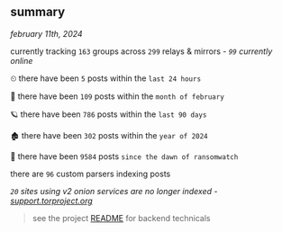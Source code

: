 
## summary
_february 11th, 2024_

currently tracking `163` groups across `299` relays & mirrors - _`99` currently online_

⏲ there have been `5` posts within the `last 24 hours`

🦈 there have been `109` posts within the `month of february`

🪐 there have been `786` posts within the `last 90 days`

🏚 there have been `302` posts within the `year of 2024`

🦕 there have been `9584` posts `since the dawn of ransomwatch`

there are `96` custom parsers indexing posts

_`20` sites using v2 onion services are no longer indexed - [support.torproject.org](https://support.torproject.org/onionservices/v2-deprecation/)_

> see the project [README](https://github.com/joshhighet/ransomwatch#ransomwatch--) for backend technicals
